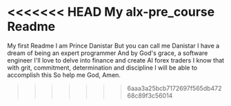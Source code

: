 <<<<<<< HEAD
My alx-pre_course Readme
=======
My first Readme
I am Prince Danistar
But you can call me Danistar
I have a dream of being an expert programmer
And by God's grace, a software engineer
I'll love to delve into finance and create AI forex traders
I know that with grit, commitment, determination and discipline I will be able to accomplish this
So help me God, Amen.
>>>>>>> 6aaa3a25bcb7172697f565db47268c89f3c56014
